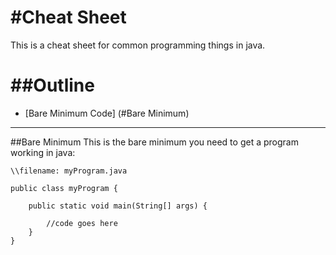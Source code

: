 #Cheat Sheet
============

This is a cheat sheet for common programming things in java.

##Outline
=========

* [Bare Minimum Code] (#Bare Minimum)

---

##Bare Minimum
This is the bare minimum you need to get a program working in java:

```
\\filename: myProgram.java

public class myProgram {

	public static void main(String[] args) {

		//code goes here	
	}
}
```